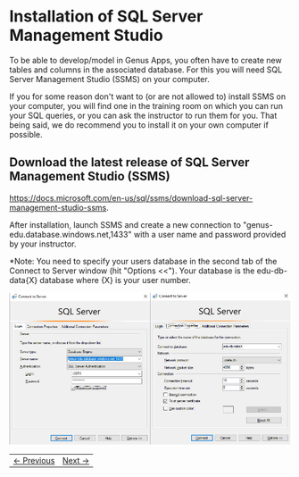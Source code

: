 # Installation of SQL Server Management Studio

To be able to develop/model in Genus Apps, you often have to create new tables and columns in the associated database. For this you will need SQL Server Management Studio (SSMS) on your computer.

If you for some reason don't want to (or are not allowed to) install SSMS on your computer, you will find one in the training room on which you can run your SQL queries, or you can ask the instructor to run them for you. That being said, we do recommend you to install it on your own computer if possible.

## Download the latest release of SQL Server Management Studio (SSMS)
https://docs.microsoft.com/en-us/sql/ssms/download-sql-server-management-studio-ssms.

After installation, launch SSMS and create a new connection to "genus-edu.database.windows.net,1433" with a user name and password provided by your instructor. 

*Note: You need to specify your users database in the second tab of the Connect to Server window (hit "Options <<"). Your database is the edu-db-data{X} database where {X} is your user number.

![installSQL.JPG](media/installSQL.JPG) 

<table>
   <tr><td><a href="installation-of-genus-app-platform.md"><- Previous</a></td><td align="right"><a href="casedescription-genus-crm.md">Next -></a></td></tr>
</table>
